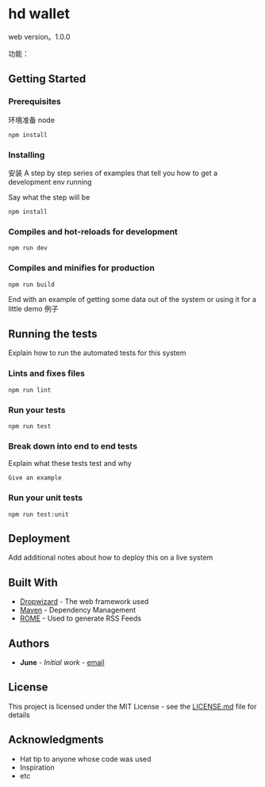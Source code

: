 # hd wallet 

web version。1.0.0

功能：

## Getting Started

### Prerequisites

环境准备 node 
```
npm install
```

### Installing
安装
A step by step series of examples that tell you how to get a development env running

Say what the step will be

```
npm install
```
### Compiles and hot-reloads for development
```
npm run dev
```

### Compiles and minifies for production
```
npm run build
```

End with an example of getting some data out of the system or using it for a little demo
例子


## Running the tests

Explain how to run the automated tests for this system

### Lints and fixes files
```
npm run lint
```

### Run your tests
```
npm run test
```

### Break down into end to end tests

Explain what these tests test and why

```
Give an example
```
### Run your unit tests
```
npm run test:unit
```

## Deployment

Add additional notes about how to deploy this on a live system

## Built With

* [Dropwizard](http://www.dropwizard.io/1.0.2/docs/) - The web framework used
* [Maven](https://maven.apache.org/) - Dependency Management
* [ROME](https://rometools.github.io/rome/) - Used to generate RSS Feeds


## Authors

* **June** - *Initial work* - [email](mailto:ru-q-ur@163.com)


## License

This project is licensed under the MIT License - see the [LICENSE.md](LICENSE.md) file for details

## Acknowledgments

* Hat tip to anyone whose code was used
* Inspiration
* etc
